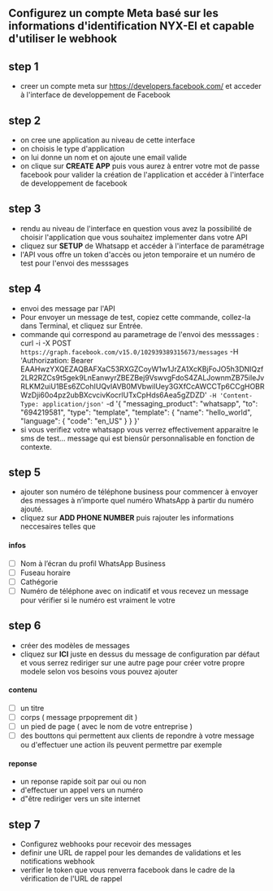 ##  Configurez un compte Meta basé sur les informations d'identification NYX-EI et capable d'utiliser le webhook

## step 1
- creer un compte meta sur https://developers.facebook.com/ et acceder à l'interface de developpement de Facebook 

## step 2

- on cree une application au niveau de cette interface
-  on choisis le type d'application
-  on lui donne un nom et on ajoute une email valide 
-  on clique sur **CREATE APP** puis vous aurez à entrer votre mot de passe facebook pour valider la création de l'application et accéder à l'interface de developpement de facebook

## step 3

- rendu au niveau de l'interface en question vous avez la possibilité de choisir l'application que vous souhaitez implementer dans votre API
- cliquez sur **SETUP** de Whatsapp et accéder à l'interface de paramétrage 
- l'API vous offre un token d'accès ou jeton temporaire et un numéro de test pour l'envoi des messsages 

## step 4 

- envoi des message par l'API
- Pour envoyer un message de test, copiez cette commande, collez-la dans Terminal, et cliquez sur Entrée. 
- commande qui correspond au parametrage de l'envoi des messsages : curl -i -X POST `
  https://graph.facebook.com/v15.0/102939389315673/messages `
  -H 'Authorization: Bearer EAAHwzYXQEZAQBAFXaC53RXGZCoyW1w1JrZA1XcKBjFoJO5h3DNIQzf2LR2RZCs9t5gek9LnEanwyrZBEZBej9VswvgFdoS4ZALJownmZB75iIeJvRLKM2uiU1BEs6ZCohIUQvlAVB0MVbwilUey3GXfCcAWCCTp6CCgHOBRWzDji60o4pz2ubBXcvcivKocrlUTxCpHds6Aea5gZDZD' `
  -H 'Content-Type: application/json' `
  -d '{ "messaging_product": "whatsapp", "to": "694219581", "type": "template", "template": { "name": 
"hello_world", "language": { "code": "en_US" } } }'
- si vous verifiez votre whatsapp vous verrez effectivement apparaitre le sms de test... message qui est biensûr personnalisable en fonction de contexte.


## step 5 

- ajouter son numéro de téléphone business pour commencer à envoyer des messages à n’importe quel numéro WhatsApp à partir du numéro ajouté.
- cliquez sur **ADD PHONE NUMBER** puis rajouter les informations neccesaires telles que 
#### infos
- [ ] Nom à l’écran du profil WhatsApp Business
- [ ] Fuseau horaire
- [ ] Cathégorie
- [ ] Numéro de téléphone avec on indicatif et vous recevez un message pour vérifier si le numéro est vraiment le votre 

## step 6

- créer des modèles de messages 
- cliquez sur **ICI** juste en dessus du message de configuration par défaut et vous serrez rediriger sur une autre page pour créer votre propre modele selon vos besoins vous pouvez ajouter
#### contenu
- [ ] un titre
- [ ] corps ( message prpoprement dit )
- [ ] un pied de page ( avec le nom de votre entreprise )
- [ ] des bouttons qui permettent aux clients de repondre à votre message ou d'effectuer une action ils peuvent permettre par exemple 
#### reponse
-  un reponse rapide soit par oui ou non
-  d'effectuer un appel vers un numéro
-  d"être rediriger vers un site internet

## step 7

 - Configurez webhooks pour recevoir des messages
 - definir une URL de rappel pour les demandes de validations et les notifications webhook
 - verifier le token que vous renverra facebook dans le cadre de la vérification de l'URL de rappel 

 
